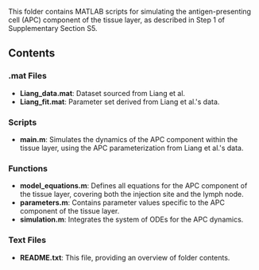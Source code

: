 This folder contains MATLAB scripts for simulating the antigen-presenting cell (APC) component of the tissue layer, as described in Step 1 of Supplementary Section S5.

## Contents

### .mat Files
- **Liang_data.mat**: Dataset sourced from Liang et al.
- **Liang_fit.mat**: Parameter set derived from Liang et al.'s data.

### Scripts
- **main.m**: Simulates the dynamics of the APC component within the tissue layer, using the APC parameterization from Liang et al.'s data.

### Functions
- **model_equations.m**: Defines all equations for the APC component of the tissue layer, covering both the injection site and the lymph node.
- **parameters.m**: Contains parameter values specific to the APC component of the tissue layer.
- **simulation.m**: Integrates the system of ODEs for the APC dynamics.

### Text Files
- **README.txt**: This file, providing an overview of folder contents.

